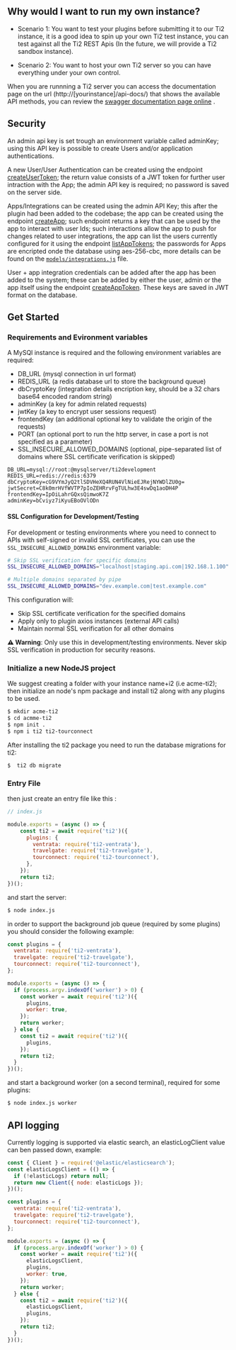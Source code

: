 ## Why would I want to run my own instance?

* Scenario 1: You want to test your plugins before submitting it to our Ti2 instance, it is a good idea to spin up your own Ti2 test instance, you can test against all the Ti2 REST Apis (In the future, we will provide a Ti2 sandbox instance).

* Scenario 2: You want to host your own Ti2 server so you can have everything under your own control.

When you are runnning a Ti2 server you can access the documentation page on the url (http://[yourinstance]/api-docs/) that shows the available API methods, you can review the [swagger documentation page online](https://ti2-staging.tourconnect.com/api-docs/) .

## Security

An admin api key is set trough an environment variable called adminKey; using this API key is possible to create Users and/or application authentications.

A new User/User Authentication can be created using the endpoint [createUserToken](https://ti2.tourconnect.dev/api-docs/#/admin/createUserToken); the return value consists of a JWT token for further user intraction with the App; the admin API key is required; no password is saved on the server side.

Apps/Integrations can be created using the admin API Key; this after the plugin had been added to the codebase; the app can be created using the endpoint [createApp](https://ti2.tourconnect.dev/api-docs/#/admin/createApp); such endpoint returns a key that can be used by the app to interact with user Ids; such interactions allow the app to push for changes related to user integrations, the app can list the users currently configured for it using the endpoint [listAppTokens](https://ti2.tourconnect.dev/api-docs/#/app/listAppTokens); the passwords for Apps are encripted onde the database using aes-256-cbc, more details can be found on the [``models/integrations.js``](https://github.com/ti2travel/ti2/blob/main/models/integration.js) file.

User + app integration credentials can be added after the app has been added to the system; these can be added by either the user, admin or the app itself using the endpoint [createAppToken](https://ti2.tourconnect.dev/api-docs/#/app/createAppToken). These keys are saved in JWT format on the database.

## Get Started

### Requirements and Evironment variables

A MySQl instance is required and the following environment variables are required:

- DB_URL (mysql connection in url format)
- REDIS_URL (a redis database url to store the background queue)
- dbCryptoKey (integration details encription key, should be a 32 chars base64 encoded random string)
- adminKey (a key for admin related requests)
- jwtKey (a key to encrypt user sessions request)
- frontendKey (an additional optional key to validate the origin of the requests)
- PORT (an optional port to run the http server, in case a port is not specified as a parameter)
- SSL_INSECURE_ALLOWED_DOMAINS (optional, pipe-separated list of domains where SSL certificate verification is skipped)

```
DB_URL=mysql://root:@mysqlserver/ti2development
REDIS_URL=redis://redis:6379
dbCryptoKey=cG9VYmJyQ2tlSDVHeXQ4RUN4VlNieEJRejNYWDlZU0g=
jwtSecret=C8k0mrHVfWVTP7pIoZEHRrvFgTULhw3E4swDq1aoDH4P
frontendKey=IpOiLahrGQxsQimwoK7Z
adminKey=bCviyz7iKyuEBoOVlODn
```

#### SSL Configuration for Development/Testing

For development or testing environments where you need to connect to APIs with self-signed or invalid SSL certificates, you can use the `SSL_INSECURE_ALLOWED_DOMAINS` environment variable:

```bash
# Skip SSL verification for specific domains
SSL_INSECURE_ALLOWED_DOMAINS="localhost|staging.api.com|192.168.1.100"

# Multiple domains separated by pipe
SSL_INSECURE_ALLOWED_DOMAINS="dev.example.com|test.example.com"
```

This configuration will:
- Skip SSL certificate verification for the specified domains
- Apply only to plugin axios instances (external API calls)
- Maintain normal SSL verification for all other domains

**⚠️ Warning**: Only use this in development/testing environments. Never skip SSL verification in production for security reasons.

### Initialize a new NodeJS project

We suggest creating a folder with your instance name+i2 (i.e acme-ti2); then initialize an node's npm package and install ti2 along with any plugins to be used.

```bash
$ mkdir acme-ti2
$ cd acmme-ti2
$ npm init .
$ npm i ti2 ti2-tourconnect
```


After installing the ti2 package you need to run the database migrations for ti2:

```
$  ti2 db migrate
```

### Entry File

then just create an entry file like this : 

```javascript
// index.js

module.exports = (async () => {
    const ti2 = await require('ti2')({
      plugins: {
        ventrata: require('ti2-ventrata'),
        travelgate: require('ti2-travelgate'),
        tourconnect: require('ti2-tourconnect'),
      },
    });
    return ti2;
})();

```

and start the server:

```bash
$ node index.js
```

in order to support the background job queue (required by some plugins) you should consider the following example:

```javascript
const plugins = {
  ventrata: require('ti2-ventrata'),
  travelgate: require('ti2-travelgate'),
  tourconnect: require('ti2-tourconnect'),
};

module.exports = (async () => {
  if (process.argv.indexOf('worker') > 0) {
    const worker = await require('ti2')({
      plugins,
      worker: true,
    });
    return worker;
  } else {
    const ti2 = await require('ti2')({
      plugins,
    });
    return ti2;
  }
})();
```

and start a background worker (on a second terminal), required for some plugins:

```bash
$ node index.js worker
```

## API logging

Currently logging is supported via elastic search, an elasticLogClient value can ben passed down, example:

```javascript
const { Client } = require('@elastic/elasticsearch');
const elasticLogsClient = (() => {
  if (!elasticLogs) return null;
  return new Client({ node: elasticLogs });
})();

const plugins = {
  ventrata: require('ti2-ventrata'),
  travelgate: require('ti2-travelgate'),
  tourconnect: require('ti2-tourconnect'),
};

module.exports = (async () => {
  if (process.argv.indexOf('worker') > 0) {
    const worker = await require('ti2')({
      elasticLogsClient,
      plugins,
      worker: true,
    });
    return worker;
  } else {
    const ti2 = await require('ti2')({
      elasticLogsClient,
      plugins,
    });
    return ti2;
  }
})();
```
